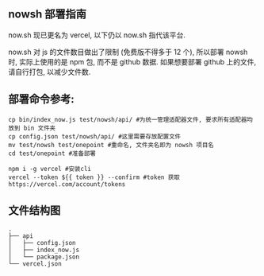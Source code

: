 ## nowsh 部署指南

now.sh 现已更名为 vercel, 以下仍以 now.sh 指代该平台.

now.sh 对 js 的文件数目做出了限制 (免费版不得多于 12 个), 所以部署 nowsh 时, 实际上使用的是 npm 包, 而不是 github 数据. 如果想要部署 github 上的文件, 请自行打包, 以减少文件数.

## 部署命令参考:

~~~shell
cp bin/index_now.js test/nowsh/api/ #为统一管理适配器文件, 要求所有适配器均放到 bin 文件夹
cp config.json test/nowsh/api/ #这里需要存放配置文件
mv test/nowsh test/onepoint #重命名, 文件夹名即为 nowsh 项目名
cd test/onepoint #准备部署

npm i -g vercel #安装cli
vercel --token ${{ token }} --confirm #token 获取 https://vercel.com/account/tokens
~~~

## 文件结构图
~~~shell
.
├── api
│   ├── config.json
│   ├── index_now.js
│   └── package.json
└── vercel.json
~~~
